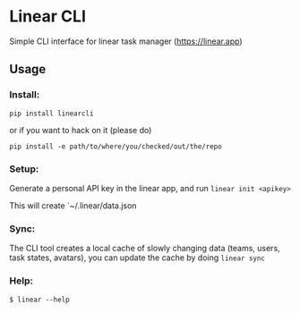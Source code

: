 # Linear CLI

Simple CLI interface for linear task manager (https://linear.app)


## Usage

### Install:

```
pip install linearcli
```

or if you want to hack on it (please do)

```
pip install -e path/to/where/you/checked/out/the/repo
```

### Setup:

Generate a personal API key in the linear app, and run `linear init <apikey>`

This will create `~/.linear/data.json

### Sync:

The CLI tool creates a local cache of slowly changing data (teams, users,
task states, avatars), you can update the cache by doing `linear sync`

### Help:

```
$ linear --help
```
